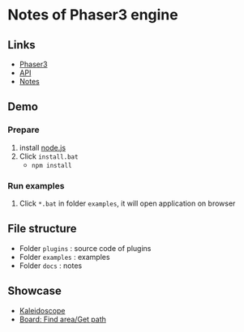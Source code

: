 # Notes of Phaser3 engine

## Links

- [Phaser3](https://github.com/photonstorm/phaser)
- [API](https://photonstorm.github.io/phaser3-docs/index.html)
- [Notes](https://rexrainbow.github.io/phaser3-rex-notes/docs/site/index.html)

## Demo

### Prepare

1.  install [node.js](https://nodejs.org/en/)
2.  Click `install.bat`
    -   `npm install`

### Run examples

1.  Click `*.bat` in folder `examples`, it will open application on browser

## File structure

-   Folder `plugins` : source code of plugins
-   Folder `examples` : examples
-   Folder `docs` : notes

## Showcase

-   [Kaleidoscope](https://rexrainbow.github.io/phaser3-rex-notes/app/kaleidoscope/index.html)
-   [Board: Find area/Get path](https://rexrainbow.github.io/phaser3-rex-notes/app/find-area-get-path/index.html)